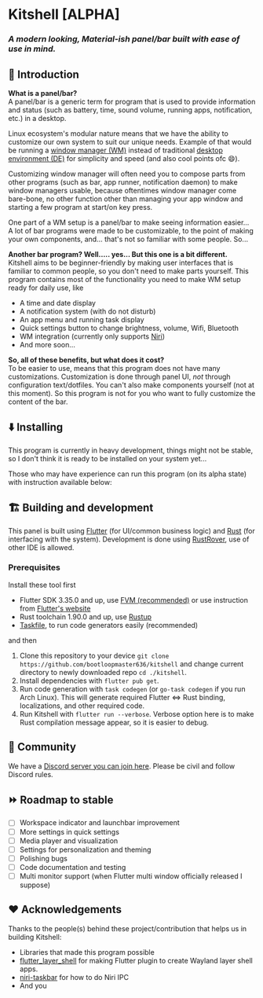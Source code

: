 # Kitshell [ALPHA]

### *A modern looking, Material-ish panel/bar built with ease of use in mind.*

## 👋 Introduction

**What is a panel/bar?**  
A panel/bar is a generic term for program that is used to provide information and status (such as
battery, time, sound volume, running apps, notification, etc.) in a desktop.

Linux ecosystem's modular nature means that we have the ability to customize our own system to
suit our unique needs. Example of that would be running
a [window manager (WM)](https://wiki.archlinux.org/title/Window_manager) instead of
traditional [desktop environment (DE)](https://wiki.archlinux.org/title/Desktop_environment) for
simplicity and speed (and also cool points ofc 😄).

Customizing window manager will often need you to compose parts from other programs (such as bar,
app runner, notification daemon) to make window managers usable, because oftentimes window manager
come bare-bone, no other function other than managing your app window and starting a few program at
start/on key press.

One part of a WM setup is a panel/bar to make seeing information easier... A lot of bar programs
were made to be customizable, to the point of making your own components, and... that's not so
familiar with some people. So...

**Another bar program? Well..... yes... But this one is a bit different.**  
Kitshell aims to be beginner-friendly by making user interfaces that is familiar to common people,
so you don't need to make parts yourself. This program contains most of the functionality you need
to make WM setup ready for daily use, like

- A time and date display
- A notification system (with do not disturb)
- An app menu and running task display
- Quick settings button to change brightness, volume, Wifi, Bluetooth
- WM integration (currently only supports [Niri](https://github.com/YaLTeR/niri))
- And more soon...

**So, all of these benefits, but what does it cost?**  
To be easier to use, means that this program does not have many customizations. Customization is
done through panel UI, *not* through configuration text/dotfiles. You can't also make components
yourself (not at this moment). So this program is not for you who want to fully customize the
content of the bar.

## ⬇️ Installing

This program is currently in heavy development, things might not be stable, so I don't think it is
ready to be installed on your system yet...

Those who may have experience can run this program (on its alpha state) with instruction available
below:

## 🏗️ Building and development

This panel is built using [Flutter](https://flutter.dev/) (for UI/common business logic)
and [Rust](https://www.rust-lang.org/) (for interfacing with the system). Development is done
using [RustRover](https://www.jetbrains.com/rust/), use of other IDE is allowed.

### Prerequisites

Install these tool first

- Flutter SDK 3.35.0 and up,
  use [FVM (recommended)](https://fvm.app/documentation/getting-started/installation) or use
  instruction from [Flutter's website](https://docs.flutter.dev/get-started/install/linux/desktop)
- Rust toolchain 1.90.0 and up, use [Rustup](https://rustup.rs/)
- [Taskfile](https://taskfile.dev/docs/installation), to run code generators easily (recommended)

and then

1. Clone this repository to your device `git clone https://github.com/bootloopmaster636/kitshell`
   and change current directory to newly downloaded repo `cd ./kitshell`.
2. Install dependencies with `flutter pub get`.
3. Run code generation with `task codegen` (or `go-task codegen` if you run Arch Linux). This
   will generate required Flutter <=> Rust binding, localizations, and other required code.
4. Run Kitshell with `flutter run --verbose`. Verbose option here is to make Rust compilation
   message appear, so it is easier to debug.

## 👥 Community

We have a [Discord server you can join here](https://discord.gg/j7bYE27quA). Please be civil and
follow Discord rules.

## ⏩️ Roadmap to stable

- [ ] Workspace indicator and launchbar improvement
- [ ] More settings in quick settings
- [ ] Media player and visualization
- [ ] Settings for personalization and theming
- [ ] Polishing bugs
- [ ] Code documentation and testing
- [ ] Multi monitor support (when Flutter multi window officially released I suppose)

## ❤️ Acknowledgements

Thanks to the people(s) behind these project/contribution that helps us in building Kitshell:

- Libraries that made this program possible
- [flutter_layer_shell](https://github.com/Mr-1311/wayland_layer_shell) for making Flutter
  plugin to create Wayland layer shell apps.
- [niri-taskbar](https://github.com/LawnGnome/niri-taskbar) for how to do Niri IPC
- And you
